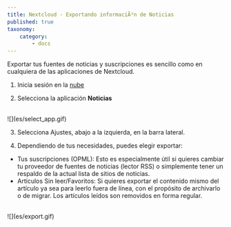 ```yaml
---
title: Nextcloud - Exportando informaciÃ³n de Noticias
published: true
taxonomy:
    category:
        - docs
---
```


Exportar tus fuentes de noticias y suscripciones es sencillo como en cualquiera de las aplicaciones de Nextcloud.

1. Inicia sesión en la [nube](https://cloud.disroot.org)

2. Selecciona la aplicación **Noticias**
<br>
![](es/select_app.gif)

3. Selecciona Ajustes, abajo a la izquierda, en la barra lateral.

5. Dependiendo de tus necesidades, puedes elegir exportar:
  - Tus suscripciones (OPML): Esto es especialmente útil si quieres cambiar tu proveedor de fuentes de noticias (lector RSS) o simplemente tener un respaldo de la actual lista de sitios de noticias.
  - Artí­culos Sin leer/Favoritos: Si quieres exportar el contenido mismo del artí­culo ya sea para leerlo fuera de lí­nea, con el propósito de archivarlo o de migrar. Los artí­culos leí­dos son removidos en forma regular.
<br>
![](es/export.gif)
